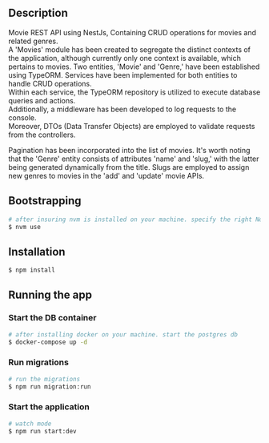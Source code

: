 
## Description

Movie REST API using NestJs, Containing CRUD operations for movies and related
genres.  
A 'Movies' module has been created to segregate the distinct contexts of the application, although currently only one context is available, which pertains to movies. Two entities, 'Movie' and 'Genre,' have been established using TypeORM. Services have been implemented for both entities to handle CRUD operations.  
Within each service, the TypeORM repository is utilized to execute database queries and actions.  
Additionally, a middleware has been developed to log requests to the console.  
Moreover, DTOs (Data Transfer Objects) are employed to validate requests from the controllers.

Pagination has been incorporated into the list of movies. It's worth noting that the 'Genre' entity consists of attributes 'name' and 'slug,' with the latter being generated dynamically from the title. Slugs are employed to assign new genres to movies in the 'add' and 'update' movie APIs.

## Bootstrapping
```bash
# after insuring nvm is installed on your machine. specify the right Nodejs version
$ nvm use
```

## Installation

```bash
$ npm install
```

## Running the app

### Start the DB container
```bash
# after installing docker on your machine. start the postgres db 
$ docker-compose up -d
```

### Run migrations
```bash
# run the migrations 
$ npm run migration:run
```

### Start the application
```bash
# watch mode 
$ npm run start:dev
```



